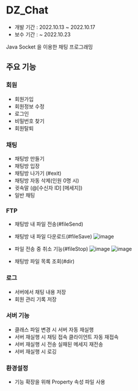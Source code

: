 # DZ_Chat
- 개발 기간 : 2022.10.13 ~ 2022.10.17
- 보수 기간 : ~ 2022.10.23

Java Socket 을 이용한 채팅 프로그래밍

## 주요 기능
### 회원
- 회원가입
- 회원정보 수정
- 로그인
- 비밀번호 찾기
- 회원탈퇴
### 채팅
- 채팅방 만들기
- 채팅방 입장
- 채팅방 나가기 (\#exit)
- 채팅방 자동 삭제(인원 0명 시)
- 귓속말 (@[수신자 ID] [메세지])
- 일반 채팅
### FTP
- 채팅방 내 파일 전송(#fileSend)
- 채팅방 내 파일 다운로드(#fileSave)
![image](https://user-images.githubusercontent.com/25365672/197394323-0b5a4724-7e1c-4940-ace6-a8ad5afe5b0a.png)
- 파일 전송 중 취소 기능(#fileStop)
![image](https://user-images.githubusercontent.com/25365672/197394552-979af8f9-a150-4b28-adfb-7fbf5fe73ed6.png)
![image](https://user-images.githubusercontent.com/25365672/197394466-09c28771-0a25-4b87-87f2-eaac0f1f6aeb.png)

- 채팅방 파일 목록 조회(#dir)

### 로그
- 서버에서 채팅 내용 저장
- 회원 관리 기록 저장
### 서버 기능
- 클래스 파일 변경 시 서버 자동 재실행
- 서버 재실행 시 채팅 접속 클라이언트 자동 재접속
- 서버 재실행 시 전송 실패된 메세지 재전송
- 서버 재실행 시 로깅 
### 환경설정
- 기능 확장을 위해 Property 속성 파일 사용
